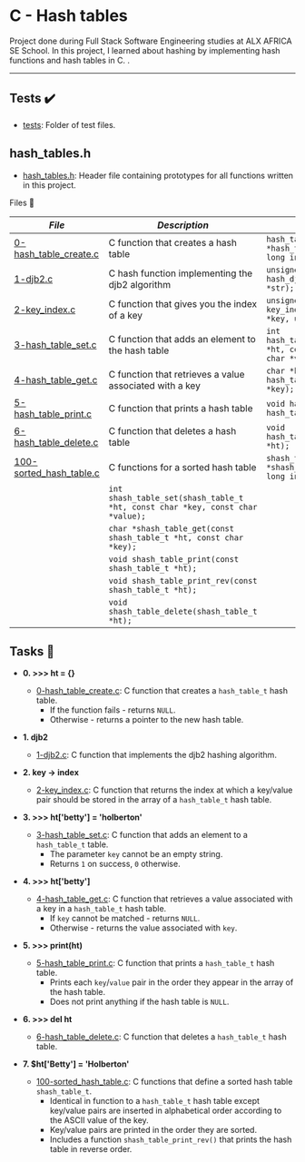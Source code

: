 # C - Hash tables

Project done during Full Stack Software Engineering studies at ALX AFRICA SE School. In this project, I learned about hashing by implementing hash functions and hash tables in C.
.

*******

## Tests :heavy_check_mark:

* [tests](./tests): Folder of test files.

## hash_tables.h 

* [hash_tables.h](./hash_tables.h): Header file containing prototypes for all functions written in this project.


Files 📃

| *File* | *Description* | *Prototype* |
| ------ | ------------- | ----------- |
| [0-hash_table_create.c](./0-hash_table_create.c) | 	C function that creates a hash table | `hash_table_t *hash_table_create(unsigned long int size);` |
| [1-djb2.c](./1-djb2.c) | C hash function implementing the djb2 algorithm | `unsigned long int hash_djb2(const unsigned char *str);` |
| [2-key_index.c](./2-key_index.c) | C function that gives you the index of a key | `unsigned long int key_index(const unsigned char *key, unsigned long int size);` |
| [3-hash_table_set.c](./3-hash_table_set.c) | C function that adds an element to the hash table | `int hash_table_set(hash_table_t *ht, const char *key, const char *value);` |
| [4-hash_table_get.c](./4-hash_table_get.c) | C function that retrieves a value associated with a key | `char *hash_table_get(const hash_table_t *ht, const char *key);` |
| [5-hash_table_print.c](./5-hash_table_print.c) | C function that prints a hash table | `void hash_table_print(const hash_table_t *ht);` |
| [6-hash_table_delete.c](./6-hash_table_delete.c) | C function that deletes a hash table | `void hash_table_delete(hash_table_t *ht);` |
| [100-sorted_hash_table.c](./100-sorted_hash_table.c) | C functions for a sorted hash table | `shash_table_t *shash_table_create(unsigned long int size);` |
| | `int shash_table_set(shash_table_t *ht, const char *key, const char *value);` |
| | `char *shash_table_get(const shash_table_t *ht, const char *key);` |
| | `void shash_table_print(const shash_table_t *ht);` |
| | `void shash_table_print_rev(const shash_table_t *ht);` |
| | `void shash_table_delete(shash_table_t *ht);` |



## Tasks 🛅

* **0. >>> ht = {}**
  * [0-hash_table_create.c](./0-hash_table_create.c): C function that creates a `hash_table_t` hash table.
    * If the function fails - returns `NULL`.
    * Otherwise - returns a pointer to the new hash table.

* **1. djb2**
  * [1-djb2.c](./1-djb2.c): C function that implements the djb2 hashing algorithm.

* **2. key -> index**
  * [2-key_index.c](./2-key_index.c): C function that returns the index at which a key/value pair should be stored in the array of a `hash_table_t` hash table.

* **3. >>> ht['betty'] = 'holberton'**
  * [3-hash_table_set.c](./3-hash_table_set.c): C function that adds an element to a `hash_table_t` table.
    * The parameter `key` cannot be an empty string.
    * Returns `1` on success, `0` otherwise.

* **4. >>> ht['betty']**
  * [4-hash_table_get.c](./4-hash_table_get.c): C function that retrieves a value associated with a key in a `hash_table_t` hash table.
    * If `key` cannot be matched - returns `NULL`.
    * Otherwise - returns the value associated with `key`.

* **5. >>> print(ht)**
  * [5-hash_table_print.c](./5-hash_table_print.c): C function that prints a `hash_table_t` hash table.
    * Prints each `key`/`value` pair in the order they appear in the array of the hash table.
    * Does not print anything if the hash table is `NULL`.

* **6. >>> del ht**
  * [6-hash_table_delete.c](./6-hasb_table_delete.c): C function that deletes a `hash_table_t` hash table.

* **7. $ht['Betty'] = 'Holberton'**
  * [100-sorted_hash_table.c](./100-sorted_hash_table.c): C functions that define a sorted hash table `shash_table_t`.
    * Identical in function to a `hash_table_t` hash table except key/value pairs are inserted in alphabetical order according to the ASCII value of the key.
    * Key/value pairs are printed in the order they are sorted.
    * Includes a function `shash_table_print_rev()` that prints the hash table in reverse order.
